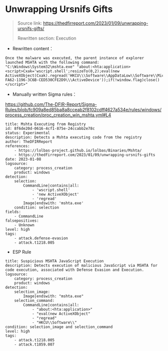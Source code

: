 # Unwrapping Ursnifs Gifts

> Source link: https://thedfirreport.com/2023/01/09/unwrapping-ursnifs-gifts/
>
> Rewritten section: Execution



- Rewritten content：

```
Once the malware was executed, the parent instance of explorer launched MSHTA with the following command:
"C:\Windows\System32\mshta.exe" "about:<hta:application><script>Cxak='wscript.shell';resizeTo(0,2);eval(new ActiveXObject(Cxak).regread('HKCU\\\Software\\AppDataLow\\Software\\Microsoft\\472A62F9-FA62-1196-3C6B-CED530CFE2D9\\\ActiveDevice'));if(!window.flag)close()</script>"
```



- Manually written Sigma rules：

https://github.com/The-DFIR-Report/Sigma-Rules/blob/fc909a8ed85ba8a8cceab2f8102cdff4627a534e/rules/windows/process_creation/proc_creation_win_mshta.yml#L4

```sigma
title: Mshta Executing from Registry
id: 8f6de20d-0616-4cf1-875e-24ccabb2e78c
status: Experimental
description: Detects a Mshta executing code from the registry
author: TheDFIRReport
references:
    - https://lolbas-project.github.io/lolbas/Binaries/Mshta/
    - https://thedfirreport.com/2023/01/09/unwrapping-ursnifs-gifts
date: 2023-01-08
logsource:
    category: process_creation
    product: windows
detection:
    selection:
        CommandLine|contains|all:
            - 'wscript.shell'
            - 'new ActiveXObject'
            - 'regread'
        Image|endswith: 'mshta.exe'
    condition: selection
fields:
    - CommandLine
falsepositives:
    - Unknown
level: high
tags:
    - attack.defense-evasion
    - attack.t1218.005
```



- ESP Rule

```
title: Suspicious MSHTA JavaScript Execution
description: Detects execution of malicious JavaScript via MSHTA for code execution, associated with Defense Evasion and Execution.
logsource:
    category: process_creation
    product: windows
detection:
    selection_image:
        Image|endswith: "mshta.exe"
    selection_command:
        CommandLine|contains|all:
            - "about:<hta:application>"
            - "eval(new ActiveXObject"
            - "regread"
            - "HKCU\\Software\\"
condition: selection_image and selection_command
level: high
tags:
    - attack.t1218.005
    - attack.t1059.007
```

